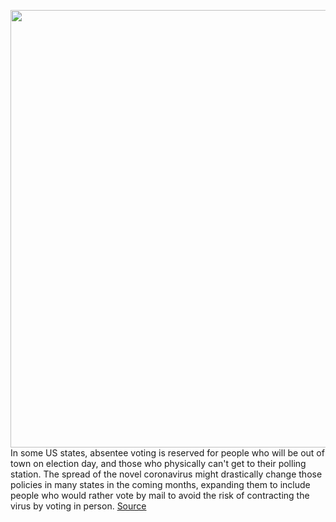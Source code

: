 <img src='https://cdn.vox-cdn.com/thumbor/cAE-wCqxv1bctGMNi99PQRMOoH8=/0x0:4867x3245/1200x800/filters:focal(3418x824:4196x1602)/cdn.vox-cdn.com/uploads/chorus_image/image/66523858/1207591714.jpg.0.jpg' width='700px' /><br/>
In some US states, absentee voting is reserved for people who will be out of town on election day, and those who physically can't get to their polling station. The spread of the novel coronavirus might drastically change those policies in many states in the coming months, expanding them to include people who would rather vote by mail to avoid the risk of contracting the virus by voting in person.
<a href='https://www.theverge.com/2020/3/19/21185079/voting-primaries-us-presidential-election-state-absentee-vote-by-mail-coronavirus-how-to-enroll'> Source <a/>